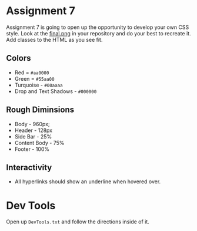 # Assignment 7
Assignment 7 is going to open up the opportunity to develop your own CSS style.  Look at the [final.png](final.png) in your repository and do your best to recreate it.  Add classes to the HTML as you see fit.


## Colors
- Red = `#aa0000`
- Green = `#55aa00`
- Turquoise - `#00aaaa`
- Drop and Text Shadows - `#000000`

## Rough Diminsions 
- Body - 960px;
- Header - 128px
- Side Bar - 25%
- Content Body - 75%
- Footer - 100%


## Interactivity
- All hyperlinks should show an underline when hovered over.


# Dev Tools
Open up `DevTools.txt` and follow the directions inside of it.
